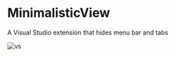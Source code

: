 # MinimalisticView

A Visual Studio extension that hides menu bar and tabs

![vs](https://cloud.githubusercontent.com/assets/2109710/19224412/12b8b610-8e8e-11e6-9cdb-dcabc551945f.png)

